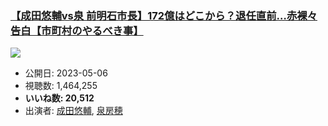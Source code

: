 ### [【成田悠輔vs泉 前明石市長】172億はどこから？退任直前…赤裸々告白【市町村のやるべき事】](https://www.youtube.com/watch?v=WyDR8GuPC_k)
[![](https://img.youtube.com/vi/WyDR8GuPC_k/sddefault.jpg)](https://www.youtube.com/watch?v=WyDR8GuPC_k)
-   公開日: 2023-05-06
-   視聴数: 1,464,255
-   **いいね数: 20,512**
-   出演者: [成田悠輔](/rehacq_fan/people/成田悠輔 "wikilink"), [泉房穂](/rehacq_fan/people/泉房穂 "wikilink")
